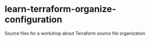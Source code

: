 # learn-terraform-organize-configuration
Source files for a workshop about Terraform source file organization
